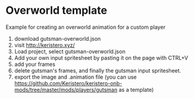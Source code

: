 # Overworld template

Example for creating an overworld animation for a custom player
1. download gutsman-overworld.json
1. visit http://keristero.xyz/
1. Load project, select gutsman-overworld.json
1. Add your own input spritesheet by pasting it on the page with CTRL+V
1. add your frames
1. delete gutsman's frames, and finally the gutsman input spritesheet.
1. export the image and .animation file (you can use https://github.com/Keristero/keristero-onb-mods/tree/master/mods/players/gutsman as a template)